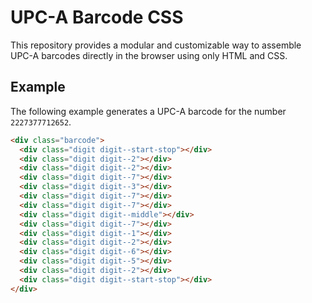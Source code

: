 # UPC-A Barcode CSS

This repository provides a modular and customizable way to assemble UPC-A barcodes directly in the browser using only HTML and CSS.

## Example

The following example generates a UPC-A barcode for the number `2227377712652`.

```html
<div class="barcode">
  <div class="digit digit--start-stop"></div>
  <div class="digit digit--2"></div>
  <div class="digit digit--2"></div>
  <div class="digit digit--7"></div>
  <div class="digit digit--3"></div>
  <div class="digit digit--7"></div>
  <div class="digit digit--7"></div>
  <div class="digit digit--middle"></div>
  <div class="digit digit--7"></div>
  <div class="digit digit--1"></div>
  <div class="digit digit--2"></div>
  <div class="digit digit--6"></div>
  <div class="digit digit--5"></div>
  <div class="digit digit--2"></div>
  <div class="digit digit--start-stop"></div>
</div>
```
